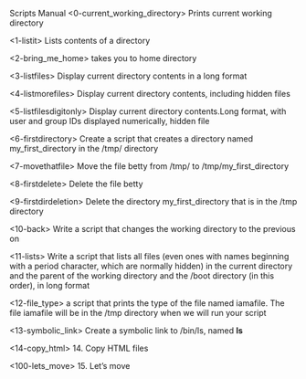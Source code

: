 Scripts Manual
<0-current_working_directory> Prints current working directory

<1-listit> Lists contents of a directory

<2-bring_me_home> takes you to home directory

<3-listfiles> Display current directory contents in a long format

<4-listmorefiles> Display current directory contents, including hidden files

<5-listfilesdigitonly> Display current directory contents.Long format, with user and group IDs displayed numerically, hidden file

<6-firstdirectory> Create a script that creates a directory named my_first_directory in the /tmp/ directory

<7-movethatfile> Move the file betty from /tmp/ to /tmp/my_first_directory

<8-firstdelete> Delete the file betty

<9-firstdirdeletion> Delete the directory my_first_directory that is in the /tmp directory

<10-back> Write a script that changes the working directory to the previous on

<11-lists> Write a script that lists all files (even ones with names beginning with a period character, which are normally hidden) in the current directory and the parent of the working directory and the /boot directory (in this order), in long format

<12-file_type> a script that prints the type of the file named iamafile. The file iamafile will be in the /tmp directory when we will run your script

<13-symbolic_link> Create a symbolic link to /bin/ls, named __ls__

<14-copy_html>  14. Copy HTML files

<100-lets_move> 15. Let’s move
